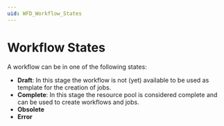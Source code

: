 ```yaml
---
uid: WFD_Workflow_States
---
```


# Workflow States

A workflow can be in one of the following states:

- **Draft**: In this stage the workflow is not (yet) available to be used as template for the creation of jobs.
- **Complete**: In this stage the resource pool is considered complete and can be used to create workflows and jobs.
- **Obsolete**<!-- : TBC WITH THE TEAM WHAT THIS MEANS AND WHY NOT DEPRECATED AS IN OTHER OBJECTS? => HAS TO BE DEPRECATED -->
- **Error**<!-- : TBC WITH THE TEAM IF IT CAN BE REMOVED -->
